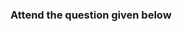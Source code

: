 ### Attend the question given below

<question source="https://raw.githubusercontent.com/SumitSP404/Spek_Repo/main/Spektra_InlineQuestionODL/Page_1_2_3/P2_Single-choice-ques1.md"/>

<question source="https://raw.githubusercontent.com/SumitSP404/Spek_Repo/main/Spektra_InlineQuestionODL/Page_1_2_3/P3_Multiple-choice-ques2.md"/>

<question source="https://raw.githubusercontent.com/SumitSP404/Spek_Repo/main/Spektra_InlineQuestionODL/Page%204/P4_Single_Multiple.md"/>

<question source="https://raw.githubusercontent.com/SumitSP404/Spek_Repo/main/Spektra_InlineQuestionODL/Page_5_6/Grouped_Question_metadata.md"/>

<question source="https://raw.githubusercontent.com/SumitSP404/Spek_Repo/main/Spektra_InlineQuestionODL/Page_7_8/Grouped_Multiple_metadata.md"/>



